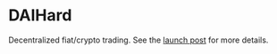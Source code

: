 # DAIHard

Decentralized fiat/crypto trading. See the [launch post](https://www.reddit.com/r/ethereum/comments/bdetr2/daihard_the_unkillable_cryptofiat_gateway_any/) for more details.
